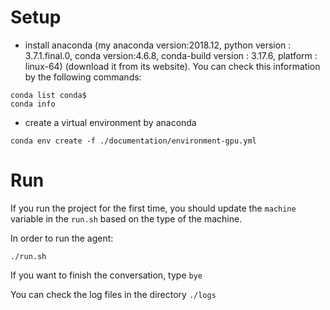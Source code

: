 # Setup #
* install anaconda (my anaconda version:2018.12, python version : 3.7.1.final.0, conda version:4.6.8, conda-build version : 3.17.6, platform : linux-64) (download it from its website). You can check this information by the following commands:
```
conda list conda$
conda info
```

* create a virtual environment by anaconda 
```
conda env create -f ./documentation/environment-gpu.yml
```

# Run #
If you run the project for the first time, you should update the ```machine``` variable in the ```run.sh``` based on the type of the machine.

In order to run the agent:

```
./run.sh
```

If you want to finish the conversation, type ```bye```

You can check the log files in the directory ```./logs```